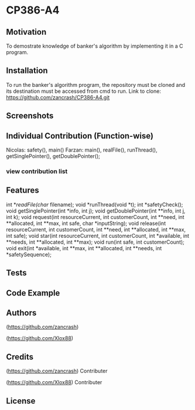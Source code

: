 # CP386-A4

## Motivation
To demostrate knowledge of banker's algorithm by implementing it in a C program.

## Installation
To run the banker's algorithm program, the repository must be cloned and its destination must be accessed from cmd to run.
Link to clone: https://github.com/zancrash/CP386-A4.git

## Screenshots

## Individual Contribution (Function-wise)
Nicolas: safety(), main()
Farzan: main(), realFile(), runThread(), getSinglePointer(), getDoublePointer();

### view contribution list

## Features
int **readFile(char* filename);
void *runThread(void *t);
int *safetyCheck();
void getSinglePointer(int *info, int j);
void getDoublePointer(int **info, int j, int k);
void request(int resourceCurrent, int customerCount, int **need, int **allocated, int **max, int safe, char *inputString);
void release(int resourceCurrent, int customerCount, int **need, int **allocated, int **max, int safe);
void star(int resourceCurrent, int customerCount, int *available, int **needs, int **allocated, int **max);
void run(int safe, int customerCount);
void exit(int *available, int **max, int **allocated, int **needs, int *safetySequence);

## Tests

## Code Example

## Authors

(https://github.com/zancrash)

(https://github.com/Xlox88)

## Credits
(https://github.com/zancrash) Contributer

(https://github.com/Xlox88) Contributer


## License

